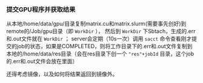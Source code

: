

### 提交GPU程序并获取结果
从本地/home/data/gpu/目录复制matrix.cu和matrix.slurm(需要事先创好)到remote的/Job/gpu目录（即 `WorkDir` ），
然后到 `WorkDir` 下Sbtach，生成的.err和.out文件就在 `WorkDir` ；
server会定期（10s一次）调用 `sacct` 命令查看刚才提交的job的状态，如果是COMPLETED，则将工作目录下的.err和.out文件复制到本地的/home/data/res目录（会在res目录下创一个 `"res"+jobId` 目录，这个job的.err和.out文件会放在里面）

还得考虑镜像，以及如何将结果返回到镜像外。